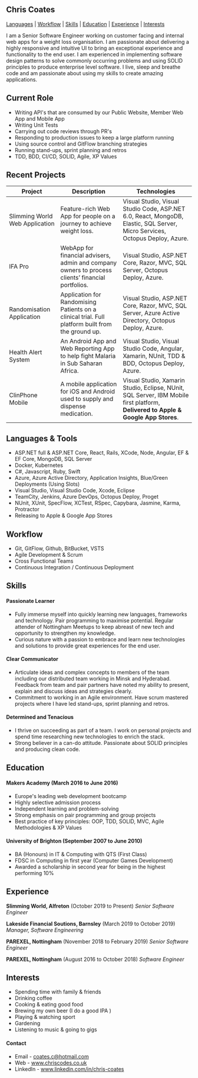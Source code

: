 ## Chris Coates
[Languages](#Languages) | [Workflow](#Workflow) | [Skills](#Skills) | [Education](#Education) | [Experience](#Experience) | [Interests](#Interests)

I am a Senior Software Engineer working on customer facing and internal web apps for a weight loss organisation. I am passionate about delivering a highly responsive and intuitive UI to bring an exceptional experience and functionality to the end user. I am experienced in implementing software design patterns to solve commonly occurring problems and using SOLID principles to produce enterprise level software. I live, sleep and breathe code and am passionate about using my skills to create amazing applications.

## Current Role
- Writing API's that are consumed by our Public Website, Member Web App and Mobile App
- Writing Unit Tests
- Carrying out code reviews through PR's
- Responding to production issues to keep a large platform running
- Using source control and GitFlow branching strategies
- Running stand-ups, sprint planning and retros
- TDD, BDD, CI/CD, SOLID, Agile, XP Values

## Recent Projects
| Project                   | Description                                                                                       | Technologies                                                                  |
|-------------------------  |-------------------------                                                                          |-------------------------                                                      |
| Slimming World Web Application    | Feature-rich Web App for people on a journey to achieve weight loss.                              | Visual Studio, Visual Studio Code, ASP.NET 6.0, React, MongoDB, Elastic, SQL Server, Micro Services, Octopus Deploy, Azure.|
| IFA Pro                           | WebApp for financial advisers, admin and company owners to process clients’ financial portfolios. | Visual Studio, ASP.NET Core, Razor, MVC, SQL Server, Octopus Deploy, Azure.|
| Randomisation Application         | Application for Randomising Patients on a clinical trial. Full platform built from the ground up. | Visual Studio, ASP.NET Core, Razor, MVC, SQL Server, Azure Active Directory, Octopus Deploy, Azure.|
| Health Alert System               | An Android App and Web Reporting App to help fight Malaria in Sub Saharan Africa.                 | Visual Studio, Visual Studio Code, Angular, Xamarin, NUnit, TDD & BDD, Octopus Deploy, Azure.|
| ClinPhone Mobile                  | A mobile application for iOS and Android used to supply and dispense medication.                  | Visual Studio, Xamarin Studio, Eclipse, NUnit, SQL Server, IBM Mobile first platform, **Delivered to Apple & Google App Stores**.|

## <a name="Languages">Languages & Tools</a>

- ASP.NET full & ASP.NET Core, React, Rails, XCode, Node, Angular, EF & EF Core, MongoDB, SQL Server
- Docker, Kubernetes
- C#, Javascript, Ruby, Swift
- Azure, Azure Active Directory, Application Insights, Blue/Green Deployments (Using Slots)
- Visual Studio, Visual Studio Code, Xcode, Eclipse
- TeamCity, Jenkins, Azure DevOps, Octopus Deploy, Proget
- NUnit, XUnit, SpecFlow, XCTest, RSpec, Capybara, Jasmine, Karma, Protractor
- Releasing to Apple & Google App Stores

## <a name="Workflow">Workflow</a>

- Git, GitFlow, Github, BitBucket, VSTS
- Agile Development & Scrum
- Cross Functional Teams
- Continuous Integration / Continuous Deployment

## <a name="Skills">Skills</a>

#### Passionate Learner

- Fully immerse myself into quickly learning new languages, frameworks and technology. Pair programming to maximise potential. Regular attender of Nottingham Meetups to keep abreast of new tech and opportunity to strengthen my knowledge.
- Curious nature with a passion to embrace and learn new technologies and solutions to provide great experiences for the end user.

#### Clear Communicator

- Articulate ideas and complex concepts to members of the team including our distributed team working in Minsk and Hyderabad. Feedback from team and pair partners have noted my ability to present, explain and discuss ideas and strategies clearly.
- Commitment to working in an Agile environment. Have scrum mastered projects where I have led stand-ups, sprint planning and retros.

#### Determined and Tenacious

- I thrive on succeeding as part of a team. I work on personal projects and spend time researching new technologies to enrich the stack.
- Strong believer in a can-do attitude. Passionate about SOLID principles and producing clean code.

## <a name="Education">Education</a>

#### Makers Academy (March 2016 to June 2016)

- Europe's leading web development bootcamp
- Highly selective admission process
- Independent learning and problem-solving
- Strong emphasis on pair programming and group projects
- Best practice of key principles: OOP, TDD, SOLID, MVC, Agile Methodologies & XP Values

#### University of Brighton (September 2007 to June 2010)

- BA (Honours) in IT & Computing with QTS (First Class)
- FDSC in Computing in first year (Computer Games Development)
- Awarded a scholarship in second year for being in the highest performing 10%

## <a name="Experience">Experience</a>

**Slimming World, Alfreton** (October 2019 to Present)
*Senior Software Engineer*

**Lakeside Financial Soutions, Barnsley** (March 2019 to October 2019)
*Manager, Software Engineering*

**PAREXEL, Nottingham** (November 2018 to February 2019)
*Senior Software Engineer*

**PAREXEL, Nottingham** (August 2016 to October 2018)
*Software Engineer*

## <a name="Interests">Interests</a>
- Spending time with family & friends
- Drinking coffee
- Cooking & eating good food
- Brewing my own beer (I do a good IPA )
- Playing & watching sport
- Gardening
- Listening to music & going to gigs

#### Contact

- Email - coates.c@hotmail.com
- Web - www.chriscodes.co.uk
- LinkedIn - www.linkedin.com/in/chris-coates
